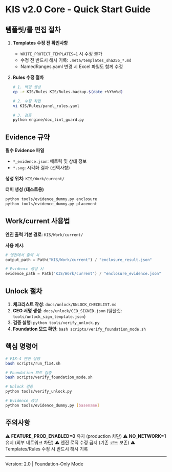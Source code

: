 # KIS v2.0 Core - Quick Start Guide

## 템플릿/룰 편집 절차

1. **Templates 수정 전 확인사항**
   - `WRITE_PROTECT_TEMPLATES=1` 시 수정 불가
   - 수정 전 반드시 해시 기록: `.meta/templates_sha256_*.md`
   - NamedRanges.yaml 변경 시 Excel 파일도 함께 수정

2. **Rules 수정 절차**
   ```bash
   # 1. 백업 생성
   cp -r KIS/Rules KIS/Rules.backup.$(date +%Y%m%d)

   # 2. 수정 작업
   vi KIS/Rules/panel_rules.yaml

   # 3. 검증
   python engine/doc_lint_guard.py
   ```

## Evidence 규약

**필수 Evidence 파일**
- `*_evidence.json`: 메트릭 및 상태 정보
- `*.svg`: 시각화 결과 (선택사항)

**생성 위치**: `KIS/Work/current/`

**더미 생성 (테스트용)**
```bash
python tools/evidence_dummy.py enclosure
python tools/evidence_dummy.py placement
```

## Work/current 사용법

**엔진 출력 기본 경로**: `KIS/Work/current/`

**사용 예시**:
```python
# 엔진에서 출력 시
output_path = Path("KIS/Work/current") / "enclosure_result.json"

# Evidence 생성 시
evidence_path = Path("KIS/Work/current") / "enclosure_evidence.json"
```

## Unlock 절차

1. **체크리스트 작성**: `docs/unlock/UNLOCK_CHECKLIST.md`
2. **CEO 서명 생성**: `docs/unlock/CEO_SIGNED.json` (템플릿: `tools/unlock_sign_template.json`)
3. **검증 실행**: `python tools/verify_unlock.py`
4. **Foundation 모드 확인**: `bash scripts/verify_foundation_mode.sh`

## 핵심 명령어

```bash
# FIX-4 엔진 실행
bash scripts/run_fix4.sh

# Foundation 모드 검증
bash scripts/verify_foundation_mode.sh

# Unlock 검증
python tools/verify_unlock.py

# Evidence 생성
python tools/evidence_dummy.py [basename]
```

## 주의사항

⚠️ **FEATURE_PROD_ENABLED=0** 유지 (production 차단)
⚠️ **NO_NETWORK=1** 유지 (외부 네트워크 차단)
⚠️ 엔진 로직 수정 금지 (기존 코드 보존)
⚠️ Templates/Rules 수정 시 반드시 해시 기록

---
Version: 2.0 | Foundation-Only Mode